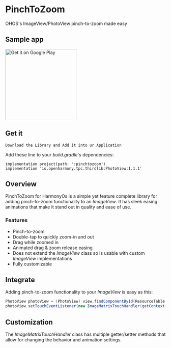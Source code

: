 # PinchToZoom
OHOS's ImageView/PhotoView pinch-to-zoom made easy

## Sample app
<a href='https://play.google.com/store/apps/details?id=com.bogdwellers.pinchtozoom&pcampaignid=MKT-Other-global-all-co-prtnr-py-PartBadge-Mar2515-1'><img alt='Get it on Google Play' src='https://play.google.com/intl/en_us/badges/images/generic/en_badge_web_generic.png' width="223" /></a>

## Get it

    Download the Library and Add it into ur Application

Add these line to your *build.gradle*'s dependencies:
```
implementation project(path: ':pinchtozoom')
implementation 'io.openharmony.tpc.thirdlib:PhotoView:1.1.1'
```

## Overview
PinchToZoom for HarmonyOs is a simple yet feature complete library for adding pinch-to-zoom functionality to an *ImageView*. It has sleek easing animations that make it stand out in quality and ease of use.

### Features
* Pinch-to-zoom
* Double-tap to quickly zoom-in and out
* Drag while zoomed in
* Animated drag & zoom release easing
* Does not extend the *ImageView* class so is usable with custom *ImageView* implementations
* Fully customizable

## Integrate
Adding pinch-to-zoom functionality to your *ImageView* is easy as this:
```java
PhotoView photoView = (PhotoView) view.findComponentById(ResourceTable.Id_image);
photoView.setTouchEventListener(new ImageMatrixTouchHandler(getContext());
```

## Customization
The *ImageMatrixTouchHandler* class has multiple getter/setter methods that allow for changing the behavior and animation settings.

